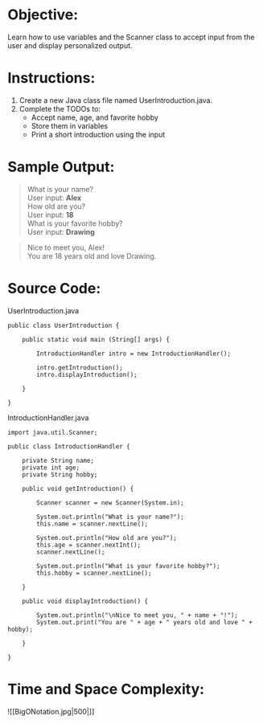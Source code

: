
# Objective:  
Learn how to use variables and the Scanner class to accept input from the user and display personalized output.  
# Instructions:  
1. Create a new Java class file named UserIntroduction.java.  
2. Complete the TODOs to:  
	- Accept name, age, and favorite hobby
	- Store them in variables
	- Print a short introduction using the input
# Sample Output:  
> What is your name?   
> User input: **Alex**  
> How old are you?   
> User input: **18**  
> What is your favorite hobby?   
> User input: **Drawing**  

> Nice to meet you, Alex!  
> You are 18 years old and love Drawing.

# Source Code:  
UserIntroduction.java
```
public class UserIntroduction {

	public static void main (String[] args) {

		IntroductionHandler intro = new IntroductionHandler();

		intro.getIntroduction();
		intro.displayIntroduction();
	
	}

}
```

IntroductionHandler.java
```
import java.util.Scanner;

public class IntroductionHandler {

	private String name;
	private int age;
	private String hobby;

	public void getIntroduction() {
	
		Scanner scanner = new Scanner(System.in);
	
		System.out.println("What is your name?");
		this.name = scanner.nextLine();	

		System.out.println("How old are you?");
		this.age = scanner.nextInt();
		scanner.nextLine();

		System.out.println("What is your favorite hobby?");
		this.hobby = scanner.nextLine();

	}

	public void displayIntroduction() {

		System.out.println("\nNice to meet you, " + name + "!");
		System.out.print("You are " + age + " years old and love " + hobby);	

	}

}
```

# Time and Space Complexity: 
![[BigONotation.jpg|500|]]